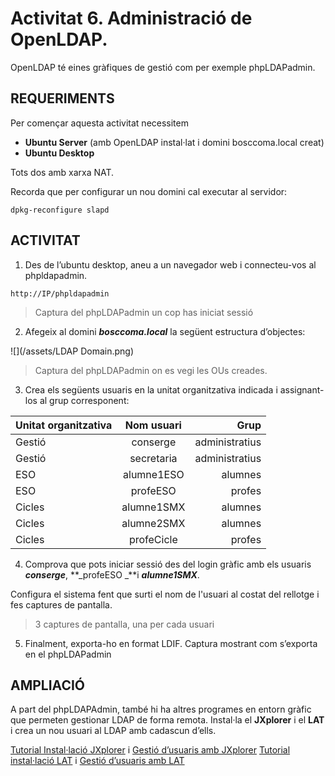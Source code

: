 <!-- notoc -->

# Activitat 6. Administració de OpenLDAP.

OpenLDAP té eines gràfiques de gestió com per exemple phpLDAPadmin.


## REQUERIMENTS

Per començar aquesta activitat necessitem 
* **Ubuntu Server** (amb OpenLDAP instal·lat i domini bosccoma.local creat)
* **Ubuntu Desktop**

Tots dos amb xarxa NAT.

Recorda que per configurar un nou domini cal executar al servidor:

`dpkg-reconfigure slapd`

## ACTIVITAT

1. Des de l’ubuntu desktop, aneu a un navegador web i connecteu-vos al phpldapadmin.

  `http://IP/phpldapadmin`

  > Captura del phpLDAPadmin un cop has iniciat sessió

2. Afegeix al domini **_bosccoma.local_** la següent estructura d’objectes:

  ![](/assets/LDAP Domain.png)

  > Captura del phpLDAPadmin on es vegi les OUs creades.

3. Crea els següents usuaris en la unitat organitzativa indicada i assignant-los al grup corresponent:

  | Unitat organitzativa | Nom usuari | Grup |
  | ------------- |:-------------:| -----:|
  | Gestió | conserge | administratius |
  | Gestió | secretaria | administratius |
  | ESO | alumne1ESO | alumnes |
  | ESO | profeESO | profes|
  | Cicles | alumne1SMX | alumnes |
  | Cicles | alumne2SMX | alumnes |
  | Cicles | profeCicle | profes |

4. Comprova que pots iniciar sessió des del login gràfic amb els usuaris **_conserge_**, **_profeESO _**i **_alumne1SMX_**.

  Configura el sistema fent que surti el nom de l'usuari al costat del rellotge i fes captures de pantalla.
	
  > 3 captures de pantalla, una per cada usuari

5. Finalment, exporta-ho en format LDIF.
	Captura mostrant com s’exporta en el phpLDAPadmin
	
## AMPLIACIÓ

A part del phpLDAPAdmin, també hi ha altres programes en entorn gràfic que permeten gestionar LDAP de forma remota.
Instal·la el **JXplorer** i el **LAT** i crea un nou usuari al LDAP amb cadascun d’ells.

[Tutorial Instal·lació JXplorer](http://moodlecf.sapalomera.cat/apunts/smx/sox/uf2/A221-LDAPServer.html#toc_14) i [Gestió d’usuaris amb JXplorer](http://moodlecf.sapalomera.cat/apunts/smx/sox/uf2/A222-LDAP-Usuaris.html#toc_3)
[Tutorial instal·lació LAT](http://moodlecf.sapalomera.cat/apunts/smx/sox/uf2/A221-LDAPServer.html#toc_15) i [Gestió d’usuaris amb LAT](http://moodlecf.sapalomera.cat/apunts/smx/sox/uf2/A222-LDAP-Usuaris.html#toc_6)






